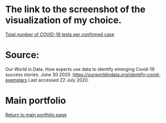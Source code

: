 # The link to the screenshot of the visualization of my choice.
[Total number of COVID-19 tests per confirmed case](https://ourworldindata.org/grapher/covid-tests-per-case-exemplars?time=2020-07-22&country=AUS~CUB~DNK~FJI~GRC~HUN~India%2C%20people%20tested~LVA~LTU~LUX~MYS~MLT~MMR~NZL~RWA~SVK~KOR~TWN~THA~ARE~URY)

# Source: 
Our World in Data. How experts use data to identify emerging Covid-19 success stories. 
June 30 2020. https://ourworldindata.org/identify-covid-exemplars Last accessed 22 July 2020. 






# Main portfolio
[Return to main portfolio page](README.md)
